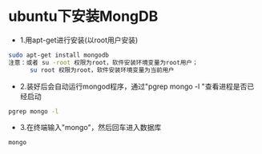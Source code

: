 # ubuntu下安装MongDB
* 1.用apt-get进行安装(以root用户安装)
```bash
sudo apt-get install mongodb
注意：或者 su -root 权限为root，软件安装环境变量为root用户；
      su root 权限为root，软件安装环境变量为当前用户
```
* 2.装好后会自动运行mongod程序，通过"pgrep mongo -l "查看进程是否已经启动
```bash
pgrep mongo -l 
```
* 3.在终端输入"mongo"，然后回车进入数据库
```bash
mongo
```
